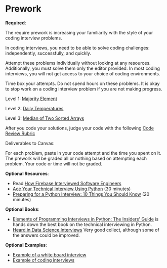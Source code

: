 Prework
======

__Required__:

The require prework is increasing your familiarity with the style of your coding interview problems. 

In coding interviews, you need to be able to solve coding challenges: independently, successfully, and quickly. 

Attempt these problems individually without looking at any resources. Additionally, you must solve them only the editor provided. In most coding interviews, you will not get access to your choice of coding environments.

Time box your attempts. Do not spend hours on these problems. It is okay to stop work on a coding interview problem if you are not making progress. 

Level 1: [Majority Element](https://leetcode.com/problems/majority-element/)

Level 2: [Daily Temperatures](https://leetcode.com/problems/daily-temperatures/)

Level 3: [Median of Two Sorted Arrays](https://leetcode.com/problems/median-of-two-sorted-arrays/)

After you code your solutions, judge your code with the following [Code Review Rubric](https://docs.google.com/document/d/14NKOxYH9HHfndo0TJyCYpFwOTv4Unb0diNmm6EigJjY/edit?usp=sharing)

Deliverables to Canvas:

For each problem, paste in your code attempt and the time you spent on it. The prework will be graded all or nothing based on attempting each problem. Your code or time will not be graded. 


__Optional Resources__:

- Read [How Firebase Interviewed Software Engineers](https://startupandrew.com/posts/how-firebase-interviewed-software-engineers/?1)
- [Ace Your Technical Interview Using Python](https://www.youtube.com/watch?v=NltGUUi23zc) (30 minutes)
- [Preparing for a Python Interview: 10 Things You Should Know](https://www.youtube.com/watch?v=DEwgZNC-KyE) (20 minutes)

__Optional Books__:   

- [Elements of Programming Interviews in Python: The Insiders' Guide](https://www.amazon.com/Elements-Programming-Interviews-Python-Insiders/dp/1537713949) is hands down the best book on the technical interviewing in Python.
- [Heard in Data Science Interviews](https://www.amazon.com/Heard-Data-Science-Interviews-Interview/dp/1727287320) Very good collect, although some of the answers could be improved.

__Optional Examples__:  
- [Example of a white board interview](https://www.youtube.com/watch?v=XKu_SEDAykw)
- [Example of coding interviews](https://www.youtube.com/channel/UCNc-Wa_ZNBAGzFkYbAHw9eg/videos)